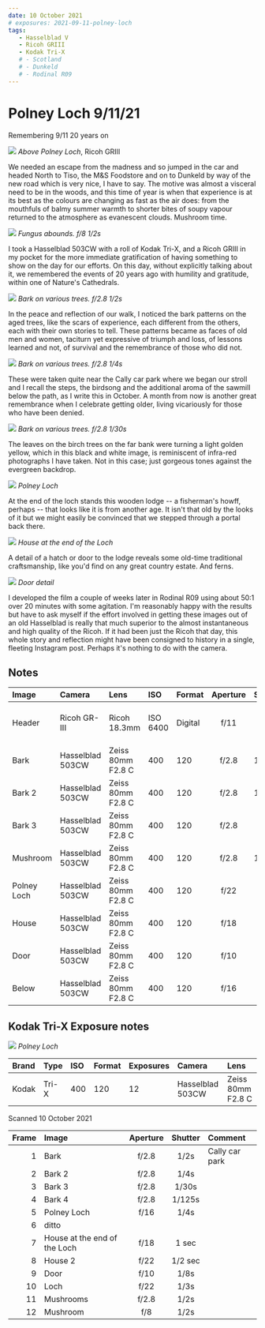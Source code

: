 ```yaml
---
date: 10 October 2021
# exposures: 2021-09-11-polney-loch
tags:
   - Hasselblad V
   - Ricoh GRIII
   - Kodak Tri-X
   # - Scotland
   # - Dunkeld
   # - Rodinal R09
---
```

# Polney Loch 9/11/21

Remembering 9/11 20 years on

![](/img/R0001067.jpg)
*Above Polney Loch*, Ricoh GRIII

We needed an escape from the madness and so jumped in the car and headed North to Tiso, the M&S Foodstore and on to Dunkeld by way of the new road which is very nice, I have to say. The motive was almost a visceral need to be in the woods, and this time of year is when that experience is at its best as the colours are changing as fast as the air does: from the mouthfuls of balmy summer warmth to shorter bites of soupy vapour returned to the atmosphere as evanescent clouds. Mushroom time.

![](/img/Kodak-Tri-X-400-20211010_15283019.jpg)
*Fungus abounds. f/8 1/2s*

I took a Hasselblad 503CW with a roll of Kodak Tri-X, and a Ricoh GRIII in my pocket for the more immediate gratification of having something to show on the day for our efforts. On this day, without explicitly talking about it, we remembered the events of 20 years ago with humility and gratitude, within one of Nature's Cathedrals.

![](/img/Kodak-Tri-X-400-20211010_14291790.jpg)
*Bark on various trees. f/2.8 1/2s*

In the peace and reflection of our walk, I noticed the bark patterns on the aged trees, like the scars of experience, each different from the others, each with their own stories to tell. These patterns became as faces of old men and women, taciturn yet expressive of triumph and loss, of lessons learned and not, of survival and the remembrance of those who did not.

![](/img/Kodak-Tri-X-400-20211010_14325659.jpg)
*Bark on various trees. f/2.8 1/4s*

These were taken quite near the Cally car park where we began our stroll and I recall the steps, the birdsong and the additional aroma of the sawmill below the path, as I write this in October. A month from now is another great remembrance when I celebrate getting older, living vicariously for those who have been denied.

![](/img/Kodak-Tri-X-400-20211010_14364914.jpg)
*Bark on various trees. f/2.8 1/30s*

The leaves on the birch trees on the far bank were turning a light golden yellow, which in this black and white image, is reminiscent of infra-red photographs I have taken. Not in this case; just gorgeous tones against the evergreen backdrop.

![](/img/Kodak-Tri-X-400-20211010_15193092.jpg)
*Polney Loch*

At the end of the loch stands this wooden lodge -- a fisherman's howff, perhaps -- that looks like it is from another age. It isn't that old by the looks of it but we might easily be convinced that we stepped through a portal back there.

![](/img/Kodak-Tri-X-400-20211010_15072703.jpg)
*House at the end of the Loch*

A detail of a hatch or door to the lodge reveals some old-time traditional craftsmanship, like you'd find on any great country estate. And ferns.

![](/img/Kodak-Tri-X-400-20211010_15024288.jpg)
*Door detail*

I developed the film a couple of weeks later in Rodinal R09 using about 50:1 over 20 minutes with some agitation. I'm reasonably happy with the results but have to ask myself if the effort involved in getting these images out of an old Hasselblad is really that much superior to the almost instantaneous and high quality of the Ricoh. If it had been just the Ricoh that day, this whole story and reflection might have been consigned to history in a single, fleeting Instagram post. Perhaps it's nothing to do with the camera.

## Notes

Image|Camera|Lens|ISO|Format|Aperture|Shutter|Comment
:----|:-----|:---|:---|:----|:------:|:----:|:------
Header|Ricoh GR-III|Ricoh 18.3mm|ISO 6400|Digital|f/11|1/25s|Adjusted in Capture One.
Bark|Hasselblad 503CW|Zeiss 80mm F2.8 C|400|120|f/2.8|1/2 sec
Bark 2|Hasselblad 503CW|Zeiss 80mm F2.8 C|400|120|f/2.8|1/4 sec
Bark 3|Hasselblad 503CW|Zeiss 80mm F2.8 C|400|120|f/2.8|1/30 sec
Mushroom|Hasselblad 503CW|Zeiss 80mm F2.8 C|400|120|f/2.8|1/2 sec
Polney Loch|Hasselblad 503CW|Zeiss 80mm F2.8 C|400|120|f/22|1/3 s
House|Hasselblad 503CW|Zeiss 80mm F2.8 C|400|120|f/18|1 sec
Door|Hasselblad 503CW|Zeiss 80mm F2.8 C|400|120|f/10|1/8 s
Below|Hasselblad 503CW|Zeiss 80mm F2.8 C|400|120|f/16|1/4s

## Kodak Tri-X Exposure notes

![](/img/Kodak-Tri-X-400-20211010_14532281.jpg)
*Polney Loch*

Brand|Type|ISO|Format|Exposures|Camera|Lens
:----|:---|:--|:-----|:--------|:-----|:----
Kodak|Tri-X|400|120|12|Hasselblad 503CW|Zeiss 80mm F2.8 C

Scanned 10 October 2021

Frame|Image|Aperture|Shutter|Comment
----:|:----|:----:|:----:|:-----
1|Bark|f/2.8|1/2s|Cally car park
2|Bark 2|f/2.8|1/4s
3|Bark 3|f/2.8|1/30s
4|Bark 4|f/2.8|1/125s
5|Polney Loch|f/16|1/4s
6|ditto
7|House at the end of the Loch|f/18|1 sec
8|House 2|f/22|1/2 sec
9|Door|f/10|1/8s
10|Loch|f/22|1/3s
11|Mushrooms|f/2.8|1/2s
12|Mushroom|f/8|1/2s
